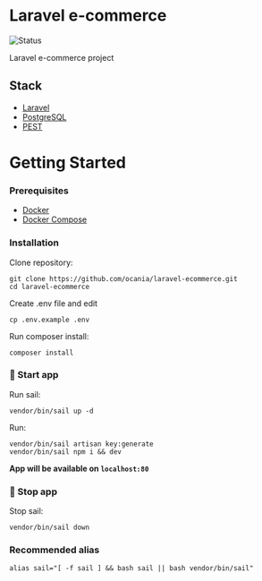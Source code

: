 # Laravel e-commerce

![Status](https://img.shields.io/badge/Status-35%25-orange)

Laravel e-commerce project

## Stack

- [Laravel](https://laravel.com/)
- [PostgreSQL](https://www.postgresql.org/)
- [PEST](https://pestphp.com/)

# Getting Started

### Prerequisites

- [Docker](https://docs.docker.com/get-docker/)
- [Docker Compose](https://docs.docker.com/compose/install/)

### Installation

Clone repository:

```
git clone https://github.com/ocania/laravel-ecommerce.git
cd laravel-ecommerce
```

Create .env file and edit

```
cp .env.example .env
```

Run composer install:

```
composer install
```

### 🚀 Start app

Run sail:

```
vendor/bin/sail up -d
```

Run:

```
vendor/bin/sail artisan key:generate
vendor/bin/sail npm i && dev
```

**App will be available on `localhost:80`**

### 🛑 Stop app

Stop sail:

```
vendor/bin/sail down
```

### Recommended alias

```
alias sail="[ -f sail ] && bash sail || bash vendor/bin/sail"
```
